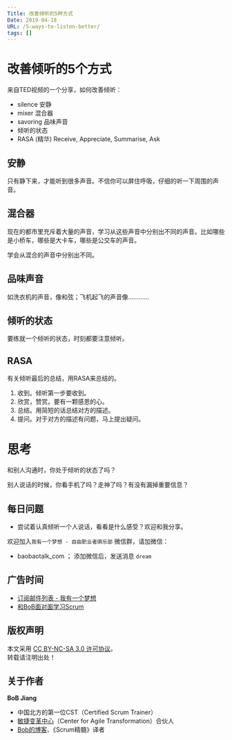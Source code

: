 ```yaml
---
Title: 改善倾听的5种方式
Date: 2019-04-18
URL: /5-ways-to-listen-better/ 
tags: []
---
```


# 改善倾听的5个方式

来自TED视频的一个分享，如何改善倾听：

- silence 安静
- mixer 混合器
- savoring 品味声音
- 倾听的状态
- RASA (精华) Receive, Appreciate, Summarise, Ask

## 安静
只有静下来，才能听到很多声音。不信你可以屏住呼吸，仔细的听一下周围的声音。

## 混合器
现在的都市里充斥着大量的声音，学习从这些声音中分别出不同的声音。比如哪些是小桥车，哪些是大卡车，哪些是公交车的声音。

学会从混合的声音中分别出不同。

## 品味声音
如洗衣机的声音，像和弦；飞机起飞的声音像…………

## 倾听的状态
要练就一个倾听的状态，时刻都要注意倾听。

## RASA
有关倾听最后的总结，用RASA来总结的。

1. 收到。倾听第一步要收到。
2. 欣赏，赞赏。要有一颗感恩的心。
3. 总结。用简短的话总结对方的描述。
4. 提问。对于对方的描述有问题，马上提出疑问。

# 思考
和别人沟通时，你处于倾听的状态了吗？

别人说话的时候，你看手机了吗？走神了吗？有没有漏掉重要信息？

## 每日问题
- 尝试着认真倾听一个人说话，看看是什么感受？欢迎和我分享。

欢迎加入`我有一个梦想 - 自由职业者俱乐部` 微信群，请加微信：

- baobaotalk_com  ； 添加微信后，发送消息 `dream`

## 广告时间

- [订阅邮件列表 - 我有一个梦想](https://tinyletter.com/bobjiang)
- [和BoB面对面学习Scrum](https://appmopev1px9533.h5.xiaoeknow.com/homepage) 

## 版权声明

本文采用 [CC BY-NC-SA 3.0 许可协议](https://creativecommons.org/licenses/by-nc-sa/3.0/deed.zh)。  
转载请注明出处！

## 关于作者

**BoB Jiang**

- 中国北方的第一位CST（Certified Scrum Trainer）  
- [敏捷变革中心](https://www.c4at.cn/)（Center for Agile Transformation）合伙人  
- [Bob的博客](http://www.bobjiang.com)、《Scrum精髓》译者
